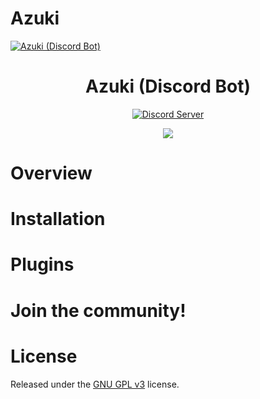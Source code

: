 ﻿# Azuki
<a align="center" href="https://github.com/Side-Character/Azuki">
    <img src="https://cdn.discordapp.com/attachments/323446657100414976/703202820366532668/Flandre.png" alt="Azuki (Discord Bot)">
</a>
<h1 align="center">
  Azuki (Discord Bot)
</h1>
<p align="center">
  <a href="https://discord.gg/M7p26z">
    <img src="https://discordapp.com/api/guilds/703203636657913886/widget.png?style=shield" alt="Discord Server">
  </a>
  <!--<a href="https://crowdin.com/project/">
    <img src="" alt="Localized with Crowdin">
  </a>-->
</p>
<p align="center">
    <img src="https://github.com/Side-Character/Azuki/workflows/.NET%20Core/badge.svg?branch=master">
  <!--<a href="">
    <img src="" alt="Azuki on readthedocs.org">
  </a>-->
</p>

<!--<p align="center">
  <a href="#overview">Overview</a>
  •
  <a href="#installation">Installation</a>
  •
  <a href="">Documentation</a>
  •
  <a href="#plugins">Plugins</a>
  •
  <a href="#join-the-community">Community</a>
  •
  <a href="#license">License</a>
</p>-->

# Overview

# Installation

# Plugins

# Join the community!

# License

Released under the [GNU GPL v3](https://www.gnu.org/licenses/gpl-3.0.en.html) license.